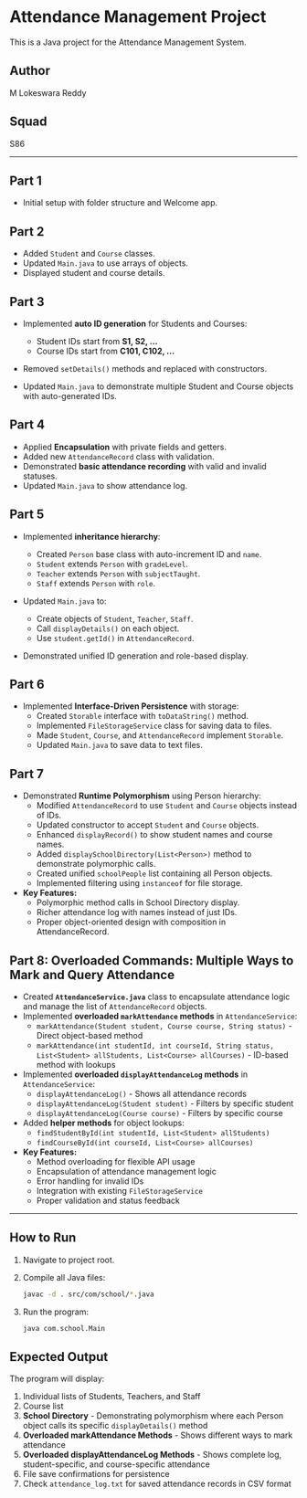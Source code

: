 # Attendance Management Project

This is a Java project for the Attendance Management System.

## Author

M Lokeswara Reddy

## Squad

S86

---

## Part 1

* Initial setup with folder structure and Welcome app.

## Part 2

* Added `Student` and `Course` classes.
* Updated `Main.java` to use arrays of objects.
* Displayed student and course details.

## Part 3

* Implemented **auto ID generation** for Students and Courses:

  * Student IDs start from **S1, S2, …**
  * Course IDs start from **C101, C102, …**
* Removed `setDetails()` methods and replaced with constructors.
* Updated `Main.java` to demonstrate multiple Student and Course objects with auto-generated IDs.

## Part 4

* Applied **Encapsulation** with private fields and getters.
* Added new `AttendanceRecord` class with validation.
* Demonstrated **basic attendance recording** with valid and invalid statuses.
* Updated `Main.java` to show attendance log.

## Part 5

* Implemented **inheritance hierarchy**:

  * Created `Person` base class with auto-increment ID and `name`.
  * `Student` extends `Person` with `gradeLevel`.
  * `Teacher` extends `Person` with `subjectTaught`.
  * `Staff` extends `Person` with `role`.
* Updated `Main.java` to:

  * Create objects of `Student`, `Teacher`, `Staff`.
  * Call `displayDetails()` on each object.
  * Use `student.getId()` in `AttendanceRecord`.
* Demonstrated unified ID generation and role-based display.

## Part 6

* Implemented **Interface-Driven Persistence** with storage:
  * Created `Storable` interface with `toDataString()` method.
  * Implemented `FileStorageService` class for saving data to files.
  * Made `Student`, `Course`, and `AttendanceRecord` implement `Storable`.
  * Updated `Main.java` to save data to text files.

## Part 7

* Demonstrated **Runtime Polymorphism** using Person hierarchy:
  * Modified `AttendanceRecord` to use `Student` and `Course` objects instead of IDs.
  * Updated constructor to accept `Student` and `Course` objects.
  * Enhanced `displayRecord()` to show student names and course names.
  * Added `displaySchoolDirectory(List<Person>)` method to demonstrate polymorphic calls.
  * Created unified `schoolPeople` list containing all Person objects.
  * Implemented filtering using `instanceof` for file storage.
* **Key Features:**
  * Polymorphic method calls in School Directory display.
  * Richer attendance log with names instead of just IDs.
  * Proper object-oriented design with composition in AttendanceRecord.

## Part 8: Overloaded Commands: Multiple Ways to Mark and Query Attendance

* Created **`AttendanceService.java`** class to encapsulate attendance logic and manage the list of `AttendanceRecord` objects.
* Implemented **overloaded `markAttendance` methods** in `AttendanceService`:
  * `markAttendance(Student student, Course course, String status)` - Direct object-based method
  * `markAttendance(int studentId, int courseId, String status, List<Student> allStudents, List<Course> allCourses)` - ID-based method with lookups
* Implemented **overloaded `displayAttendanceLog` methods** in `AttendanceService`:
  * `displayAttendanceLog()` - Shows all attendance records
  * `displayAttendanceLog(Student student)` - Filters by specific student
  * `displayAttendanceLog(Course course)` - Filters by specific course
* Added **helper methods** for object lookups:
  * `findStudentById(int studentId, List<Student> allStudents)`
  * `findCourseById(int courseId, List<Course> allCourses)`
* **Key Features:**
  * Method overloading for flexible API usage
  * Encapsulation of attendance management logic
  * Error handling for invalid IDs
  * Integration with existing `FileStorageService`
  * Proper validation and status feedback

---

## How to Run

1. Navigate to project root.
2. Compile all Java files:

   ```bash
   javac -d . src/com/school/*.java
   ```
3. Run the program:

   ```bash
   java com.school.Main
   ```

## Expected Output

The program will display:
1. Individual lists of Students, Teachers, and Staff
2. Course list
3. **School Directory** - Demonstrating polymorphism where each Person object calls its specific `displayDetails()` method
4. **Overloaded markAttendance Methods** - Shows different ways to mark attendance
5. **Overloaded displayAttendanceLog Methods** - Shows complete log, student-specific, and course-specific attendance
6. File save confirmations for persistence
7. Check `attendance_log.txt` for saved attendance records in CSV format